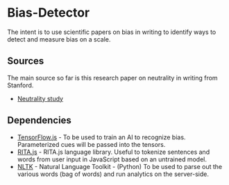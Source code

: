 # Bias-Detector
The intent is to use scientific papers on bias in writing to identify ways to detect and measure bias on a scale.

## Sources
The main source so far is this research paper on neutrality in writing from Stanford.

* [Neutrality study](https://web.stanford.edu/~jurafsky/pubs/neutrality.pdf)


## Dependencies

* [TensorFlow.js](https://js.tensorflow.org/) - To be used to train an AI to recognize bias. Parameterized cues will be passed into the tensors.
* [RITA.js](https://rednoise.org/rita/) - RITA.js language library. Useful to tokenize sentences and words from user input in JavaScript based on an untrained model.
* [NLTK](http://www.nltk.org/) - Natural Language Toolkit - (Python) To be used to parse out the various words (bag of words) and run analytics on the server-side.
